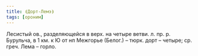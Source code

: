 ```yaml
---
title: ⦗Дорт-Лемэ⦘
tags: [ороним]
---
```


Лесистый ов., разделяющейся в верх. на четыре ветви. л. пр. р. Бурульча, в 1 км.
к Ю от нп Межгорье (Белог.) – тюрк. дорт – четыре; ср. греч. Лема – горло.
